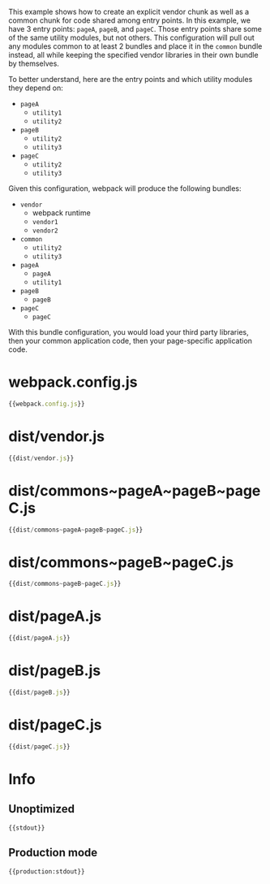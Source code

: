 This example shows how to create an explicit vendor chunk as well as a common chunk for code shared among entry points. In this example, we have 3 entry points: `pageA`, `pageB`, and `pageC`. Those entry points share some of the same utility modules, but not others. This configuration will pull out any modules common to at least 2 bundles and place it in the `common` bundle instead, all while keeping the specified vendor libraries in their own bundle by themselves.

To better understand, here are the entry points and which utility modules they depend on:

- `pageA`
  - `utility1`
  - `utility2`
- `pageB`
  - `utility2`
  - `utility3`
- `pageC`
  - `utility2`
  - `utility3`

Given this configuration, webpack will produce the following bundles:

- `vendor`
  - webpack runtime
  - `vendor1`
  - `vendor2`
- `common`
  - `utility2`
  - `utility3`
- `pageA`
  - `pageA`
  - `utility1`
- `pageB`
  - `pageB`
- `pageC`
  - `pageC`

With this bundle configuration, you would load your third party libraries, then your common application code, then your page-specific application code.

# webpack.config.js

``` javascript
{{webpack.config.js}}
```

# dist/vendor.js

``` javascript
{{dist/vendor.js}}
```

# dist/commons~pageA~pageB~pageC.js

``` javascript
{{dist/commons~pageA~pageB~pageC.js}}
```

# dist/commons~pageB~pageC.js

``` javascript
{{dist/commons~pageB~pageC.js}}
```

# dist/pageA.js

``` javascript
{{dist/pageA.js}}
```

# dist/pageB.js

``` javascript
{{dist/pageB.js}}
```

# dist/pageC.js

``` javascript
{{dist/pageC.js}}
```

# Info

## Unoptimized

```
{{stdout}}
```

## Production mode

```
{{production:stdout}}
```
